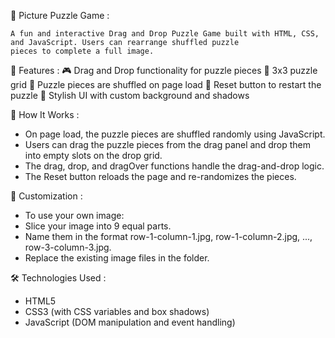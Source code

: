 🧩 Picture Puzzle Game :

    A fun and interactive Drag and Drop Puzzle Game built with HTML, CSS, and JavaScript. Users can rearrange shuffled puzzle 
    pieces to complete a full image.


🚀 Features :
   🎮 Drag and Drop functionality for puzzle pieces
   🧩 3x3 puzzle grid
   🔀 Puzzle pieces are shuffled on page load
   🔄 Reset button to restart the puzzle
   🌅 Stylish UI with custom background and shadows


🧠 How It Works :
   - On page load, the puzzle pieces are shuffled randomly using JavaScript.
   - Users can drag the puzzle pieces from the drag panel and drop them into empty slots on the drop grid.
   - The drag, drop, and dragOver functions handle the drag-and-drop logic.
   - The Reset button reloads the page and re-randomizes the pieces.


🎨 Customization : 
   - To use your own image:
   - Slice your image into 9 equal parts.
   - Name them in the format row-1-column-1.jpg, row-1-column-2.jpg, ..., row-3-column-3.jpg.
   - Replace the existing image files in the folder.


🛠️ Technologies Used : 
   - HTML5
   - CSS3 (with CSS variables and box shadows)
   - JavaScript (DOM manipulation and event handling)
